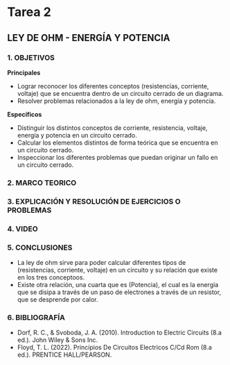 # Tarea 2
## LEY DE OHM - ENERGÍA Y POTENCIA
### 1. OBJETIVOS

**Principales**

- Lograr reconocer los diferentes conceptos (resistencias, corriente, voltaje) que se encuentra dentro de un circuito cerrado de un diagrama.
- Resolver problemas relacionados a la ley de ohm, energía y potencia.

**Específicos**

- Distinguir los distintos conceptos de corriente, resistencia, voltaje, energía y potencia en un circuito cerrado.
- Calcular los elementos distintos de forma teórica que se encuentra en un circuito cerrado.
- Inspeccionar los diferentes problemas que puedan originar un fallo en un circuito cerrado.

### 2. MARCO TEORICO

### 3. EXPLICACIÓN Y RESOLUCIÓN DE EJERCICIOS O PROBLEMAS

### 4. VIDEO

### 5. CONCLUSIONES

- La ley de ohm sirve para poder calcular diferentes tipos de (resistencias, corriente, voltaje) en un circuito y su relación que existe en los tres conceptoos.
- Existe otra relación, una cuarta que es (Potencia), el cual es la energía que se disipa a través de un paso de electrones a través de un resistor, que se desprende por calor.

### 6. BIBLIOGRAFÍA

- Dorf, R. C., & Svoboda, J. A. (2010). Introduction to Electric Circuits (8.a ed.). John Wiley & Sons Inc.
- Floyd, T. L. (2022). Principios De Circuitos Electricos C/Cd Rom (8.a ed.). PRENTICE HALL/PEARSON.
